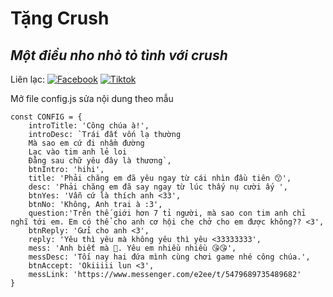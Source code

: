 # Tặng Crush
## _Một điều nho nhỏ tỏ tình với crush_

Liên lạc: 
[![Facebook](https://i.imgur.com/GRqy96ts.jpg)](https://www.facebook.com/vietthanh.962006/)
[![Tiktok](https://i.imgur.com/Nbfl1E7t.jpg)](https://www.tiktok.com/@th9_6_06)

Mở file config.js sửa nội dung theo mẫu
```
const CONFIG = {
    introTitle: 'Công chúa à!',
    introDesc: `Trái đất vốn lạ thường
    Mà sao em cứ đi nhầm đường
    Lạc vào tim anh lẻ loi
    Đằng sau chữ yêu đây là thương`,
    btnIntro: 'hihi',
    title: 'Phải chăng em đã yêu ngay từ cái nhìn đầu tiên 😙',
    desc: 'Phải chăng em đã say ngay từ lúc thấy nụ cười ấy ',
    btnYes: 'Vẫn cứ là thích anh <33',
    btnNo: 'Không, Anh trai à :3',
    question:'Trên thế giới hơn 7 tỉ người, mà sao con tim anh chỉ nghĩ tới em. Em có thể cho anh cơ hội che chở cho em được không?? <3',
    btnReply: 'Gửi cho anh <3',
    reply: 'Yêu thì yêu mà không yêu thì yêu <33333333',
    mess: 'Anh biết mà 🥰. Yêu em nhiều nhiều 😘😘',
    messDesc: 'Tối nay hai đứa mình cùng chơi game nhé công chúa.',
    btnAccept: 'Okiiiii lun <3',
    messLink: 'https://www.messenger.com/e2ee/t/5479689735489682'
}
```

